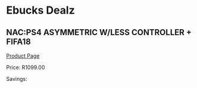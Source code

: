 
# Ebucks Dealz
## NAC:PS4 ASYMMETRIC W/LESS CONTROLLER + FIFA18
[Product Page](https://www.ebucks.com/web/shop/productSelected.do?prodId=1138456216&catId=724351586)

Price: R1099.00

Savings: 


	